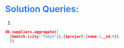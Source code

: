 <h1 style="color:#397ce7">Solution Queries:</h1>

1.

```json
db.suppliers.aggregate([
  {$match:{city:"Tokyo"}},{$project:{name:1,_id:0}}
  ])

```
